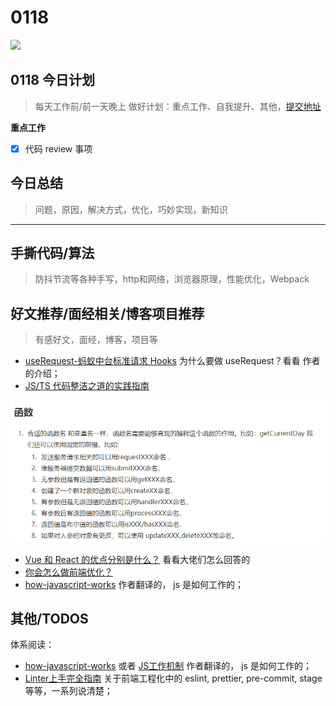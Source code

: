 
# 0118

![](http://h2.ioliu.cn/bing/AdlerPlanetarium_ZH-CN3108653374_1920x1080.jpg)


## 0118 今日计划
> 每天工作前/前一天晚上 做好计划：重点工作、自我提升、其他，[提交地址](https://github.com/cuixiaorui/study-every-day/issues)

**重点工作**

- [x] 代码 review 事项

## 今日总结
> 问题，原因，解决方式，优化，巧妙实现，新知识



---



## 手撕代码/算法
> 防抖节流等各种手写，http和网络，浏览器原理，性能优化，Webpack


## 好文推荐/面经相关/博客项目推荐
> 有感好文，面经，博客，项目等

- [useRequest-蚂蚁中台标准请求 Hooks](https://juejin.cn/post/6844904064388431880) 为什么要做 useRequest？看看 作者的介绍；
- [JS/TS 代码整洁之道的实践指南](https://juejin.cn/post/7009313134728970254)

![](./imgs/20220118225105.png)

- [Vue 和 React 的优点分别是什么？](https://www.zhihu.com/question/301860721/answer/724759264) 看看大佬们怎么回答的
- [你会怎么做前端优化？](https://juejin.cn/post/7028028584463695879)
- [how-javascript-works](https://github.com/Troland/how-javascript-works) 作者翻译的， js 是如何工作的；

## 其他/TODOS

体系阅读：

- [how-javascript-works](https://github.com/Troland/how-javascript-works) 或者 [JS工作机制](https://juejin.cn/column/6988426665701408805) 作者翻译的， js 是如何工作的；
- [Linter上手完全指南](https://github.yanhaixiang.com/linter-guide/) 关于前端工程化中的 eslint, prettier, pre-commit, stage 等等，一系列说清楚；